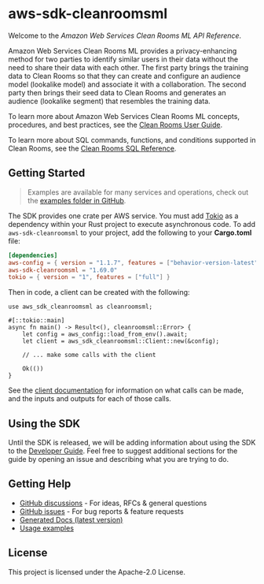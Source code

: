 # aws-sdk-cleanroomsml

Welcome to the _Amazon Web Services Clean Rooms ML API Reference_.

Amazon Web Services Clean Rooms ML provides a privacy-enhancing method for two parties to identify similar users in their data without the need to share their data with each other. The first party brings the training data to Clean Rooms so that they can create and configure an audience model (lookalike model) and associate it with a collaboration. The second party then brings their seed data to Clean Rooms and generates an audience (lookalike segment) that resembles the training data.

To learn more about Amazon Web Services Clean Rooms ML concepts, procedures, and best practices, see the [Clean Rooms User Guide](https://docs.aws.amazon.com/clean-rooms/latest/userguide/machine-learning.html).

To learn more about SQL commands, functions, and conditions supported in Clean Rooms, see the [Clean Rooms SQL Reference](https://docs.aws.amazon.com/clean-rooms/latest/sql-reference/sql-reference.html).

## Getting Started

> Examples are available for many services and operations, check out the
> [examples folder in GitHub](https://github.com/awslabs/aws-sdk-rust/tree/main/examples).

The SDK provides one crate per AWS service. You must add [Tokio](https://crates.io/crates/tokio)
as a dependency within your Rust project to execute asynchronous code. To add `aws-sdk-cleanroomsml` to
your project, add the following to your **Cargo.toml** file:

```toml
[dependencies]
aws-config = { version = "1.1.7", features = ["behavior-version-latest"] }
aws-sdk-cleanroomsml = "1.69.0"
tokio = { version = "1", features = ["full"] }
```

Then in code, a client can be created with the following:

```rust,no_run
use aws_sdk_cleanroomsml as cleanroomsml;

#[::tokio::main]
async fn main() -> Result<(), cleanroomsml::Error> {
    let config = aws_config::load_from_env().await;
    let client = aws_sdk_cleanroomsml::Client::new(&config);

    // ... make some calls with the client

    Ok(())
}
```

See the [client documentation](https://docs.rs/aws-sdk-cleanroomsml/latest/aws_sdk_cleanroomsml/client/struct.Client.html)
for information on what calls can be made, and the inputs and outputs for each of those calls.

## Using the SDK

Until the SDK is released, we will be adding information about using the SDK to the
[Developer Guide](https://docs.aws.amazon.com/sdk-for-rust/latest/dg/welcome.html). Feel free to suggest
additional sections for the guide by opening an issue and describing what you are trying to do.

## Getting Help

* [GitHub discussions](https://github.com/awslabs/aws-sdk-rust/discussions) - For ideas, RFCs & general questions
* [GitHub issues](https://github.com/awslabs/aws-sdk-rust/issues/new/choose) - For bug reports & feature requests
* [Generated Docs (latest version)](https://awslabs.github.io/aws-sdk-rust/)
* [Usage examples](https://github.com/awslabs/aws-sdk-rust/tree/main/examples)

## License

This project is licensed under the Apache-2.0 License.

